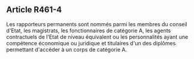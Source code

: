 Article R461-4
----
Les rapporteurs permanents sont nommés parmi les membres du conseil d'Etat, les
magistrats, les fonctionnaires de catégorie A, les agents contractuels de l'Etat
de niveau équivalent ou les personnalités ayant une compétence économique ou
juridique et titulaires d'un des diplômes permettant d'accéder à un corps de
catégorie A.
